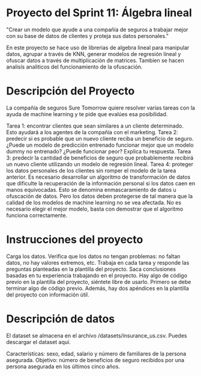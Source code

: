 # Proyecto del Sprint 11: Álgebra lineal
"Crear un modelo que ayude a una compañía de seguros a trabajar mejor con su base de datos de clientes y proteja sus datos personales."

En este proyecto se hace uso de librerias de algebra lineal para manipular datos, agrupar a través de KNN, generar modelos de regresión lineal y ofuscar datos a través de multiplicación de matrices. Tambien se hacen analisís analiticos del funcionamiento de la ofuscación.

# Descripción del Proyecto

La compañía de seguros Sure Tomorrow quiere resolver varias tareas con la ayuda de machine learning y te pide que evalúes esa posibilidad.

Tarea 1: encontrar clientes que sean similares a un cliente determinado. Esto ayudará a los agentes de la compañía con el marketing.
Tarea 2: predecir si es probable que un nuevo cliente reciba un beneficio de seguro. ¿Puede un modelo de predicción entrenado funcionar mejor que un modelo dummy no entrenado? ¿Puede funcionar peor? Explica tu respuesta.
Tarea 3: predecir la cantidad de beneficios de seguro que probablemente recibirá un nuevo cliente utilizando un modelo de regresión lineal.
Tarea 4: proteger los datos personales de los clientes sin romper el modelo de la tarea anterior.
Es necesario desarrollar un algoritmo de transformación de datos que dificulte la recuperación de la información personal si los datos caen en manos equivocadas. Esto se denomina enmascaramiento de datos u ofuscación de datos. Pero los datos deben protegerse de tal manera que la calidad de los modelos de machine learning no se vea afectada. No es necesario elegir el mejor modelo, basta con demostrar que el algoritmo funciona correctamente.

# Instrucciones del proyecto

Carga los datos.
Verifica que los datos no tengan problemas: no faltan datos, no hay valores extremos, etc.
Trabaja en cada tarea y responde las preguntas planteadas en la plantilla del proyecto.
Saca conclusiones basadas en tu experiencia trabajando en el proyecto.
Hay algo de código previo en la plantilla del proyecto, siéntete libre de usarlo. Primero se debe terminar algo de código previo. Además, hay dos apéndices en la plantilla del proyecto con información útil.

# Descripción de datos
El dataset se almacena en el archivo /datasets/insurance_us.csv. Puedes descargar el dataset aquí.

Características: sexo, edad, salario y número de familiares de la persona asegurada.
Objetivo: número de beneficios de seguro recibidos por una persona asegurada en los últimos cinco años.
